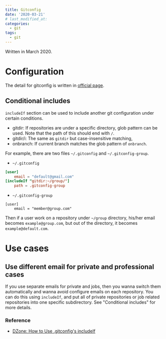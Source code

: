 ```yaml
---
title: Gitconfig
date: '2020-03-21'
# last_modified_at:
categories:
  - git
tags:
  - git
---
```

Written in March 2020.

Configuration
===
The detail for gitconfig is written in [official page](https://git-scm.com/docs/git-config).

Conditional includes
---
`includeIf` section can be used to include another git configuration under certain conditions.
* gitdir: If repositories are under a specific directory, glob pattern can be used. Note that the path of this should end with `/`.
* gitdir/i: The same as `gitdir` but case-insensitive matching,
* onbranch: If current branch matches the glob pattern of `onbranch`.

For example, there are two files `~/.gitconfig` and `~/.gitconfig-group`.

* `~/.gitconfig`
```conf
[user]
	email = "default@gmail.com"
[includeIf "gitdir:~/group/"]
	path = .gitconfig-group
```

* `~/.gitconfig-group`
```
[user]
	email = "member@group.com"
```

Then if a user work on a repository under `~/group` directory, his/her email becomes `example@group.com`, but out of the directory, it becomes `example@default.com`.

Use cases
===

Use different email for private and professional cases
---

If you use separate emails for private and jobs, then you wanna switch them automatically and wanna avoid configure emails on each repository.
You can do this using `includeIf`, and put all of private repositories or job related repositories into one specific subdirectory.
See "Conditional includes" for more details.

### Reference
- [DZone: How to Use .gitconfig's includeIf](https://dzone.com/articles/how-to-use-gitconfigs-includeif)
